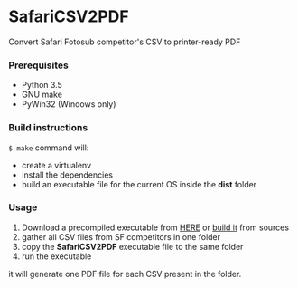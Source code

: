 # SafariCSV2PDF
Convert Safari Fotosub competitor's CSV to printer-ready PDF

### Prerequisites
- Python 3.5
- GNU make
- PyWin32 (Windows only)

### Build instructions
`$ make` command will:
- create a virtualenv
- install the dependencies
- build an executable file for the current OS inside the **dist** folder

### Usage
1. Download a precompiled executable from [HERE](https://github.com/maxdrift/safaricsv2pdf/releases/latest) or [build it](#build-instructions) from sources
2. gather all CSV files from SF competitors in one folder
3. copy the **SafariCSV2PDF** executable file to the same folder
4. run the executable

it will generate one PDF file for each CSV present in the folder.
